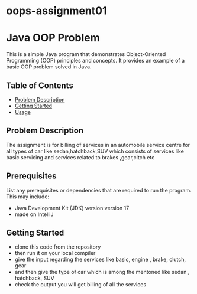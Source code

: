 # oops-assignment01
# Java OOP Problem

This is a simple Java program that demonstrates Object-Oriented Programming (OOP) principles and concepts. It provides an example of a basic OOP problem solved in Java.

## Table of Contents

- [Problem Description](#problem-description)
- [Getting Started](#getting-started)
- [Usage](#usage)



## Problem Description

The assignment is for billing of services in an automobile service centre for all types of car like sedan,hatchback,SUV which consists of services like basic servicing and services related to brakes ,gear,cltch etc

## Prerequisites

List any prerequisites or dependencies that are required to run the program. This may include:

- Java Development Kit (JDK) version:version 17
- made on IntelliJ
  

## Getting Started

- clone this code from the repository
- then run it on your local compiler
- give the input regarding the services like basic, engine , brake, clutch, gear
- and then give the type of car which is among the mentoned like sedan , hatchback, SUV
- check the output you will get billing of all the services
